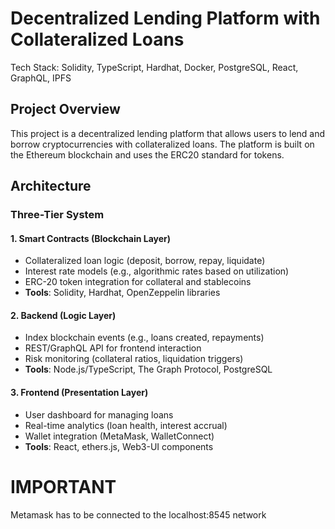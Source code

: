 # Decentralized Lending Platform with Collateralized Loans

Tech Stack: Solidity, TypeScript, Hardhat, Docker, PostgreSQL, React, GraphQL, IPFS

## Project Overview

This project is a decentralized lending platform that allows users to lend and borrow cryptocurrencies with collateralized loans. The platform is built on the Ethereum blockchain and uses the ERC20 standard for tokens.

## Architecture

### Three-Tier System

#### 1. Smart Contracts (Blockchain Layer)
- Collateralized loan logic (deposit, borrow, repay, liquidate)
- Interest rate models (e.g., algorithmic rates based on utilization)
- ERC-20 token integration for collateral and stablecoins
- **Tools**: Solidity, Hardhat, OpenZeppelin libraries

#### 2. Backend (Logic Layer)
- Index blockchain events (e.g., loans created, repayments)
- REST/GraphQL API for frontend interaction
- Risk monitoring (collateral ratios, liquidation triggers)
- **Tools**: Node.js/TypeScript, The Graph Protocol, PostgreSQL

#### 3. Frontend (Presentation Layer)
- User dashboard for managing loans
- Real-time analytics (loan health, interest accrual)
- Wallet integration (MetaMask, WalletConnect)
- **Tools**: React, ethers.js, Web3-UI components



# IMPORTANT
Metamask has to be connected to the localhost:8545 network 

